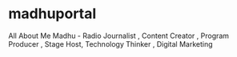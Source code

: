 # madhuportal
All About Me Madhu - Radio Journalist , Content Creator , Program Producer , Stage Host, Technology Thinker , Digital Marketing
